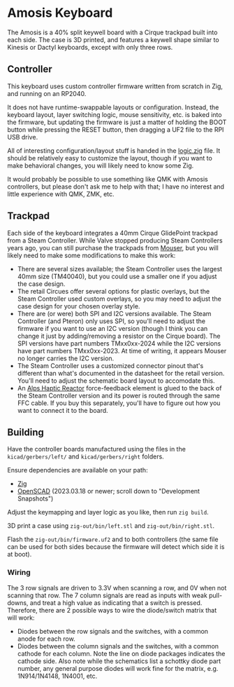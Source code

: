 # Amosis Keyboard

The Amosis is a 40% split keywell board with a Cirque trackpad built into each side.  The case is 3D printed, and features a keywell shape similar to Kinesis or Dactyl keyboards, except with only three rows.

## Controller
This keyboard uses custom controller firmware written from scratch in Zig, and running on an RP2040.

It does not have runtime-swappable layouts or configuration.  Instead, the keyboard layout, layer switching logic, mouse sensitivity, etc. is baked into the firmware, but updating the firmware is just a matter of holding the BOOT button while pressing the RESET button, then dragging a UF2 file to the RPI USB drive.

All of interesting configuration/layout stuff is handed in the [logic.zig](https://github.com/bcrist/Amosis/blob/main/firmware/logic.zig) file.  It should be relatively easy to customize the layout, though if you want to make behavioral changes, you will likely need to know some Zig.

It would probably be possible to use something like QMK with Amosis controllers, but please don't ask me to help with that; I have no interest and little experience with QMK, ZMK, etc.

## Trackpad
Each side of the keyboard integrates a 40mm Cirque GlidePoint trackpad from a Steam Controller.  While Valve stopped producing Steam Controllers years ago, you can still purchase the trackpads from [Mouser](https://www.mouser.com/c/?marcom=118816186), but you will likely need to make some modifications to make this work:

* There are several sizes available; the Steam Controller uses the largest 40mm size (TM40040), but you could use a smaller one if you adjust the case design.
* The retail Circues offer several options for plastic overlays, but the Steam Controller used custom overlays, so you may need to adjust the case design for your chosen overlay style.
* There are (or were) both SPI and I2C versions available.  The Steam Controller (and Pteron) only uses SPI, so you'll need to adjust the firmware if you want to use an I2C version (though I think you can change it just by adding/removing a resistor on the Cirque board).  The SPI versions have part numbers TMxx0xx-2024 while the I2C versions have part numbers TMxx0xx-2023.  At time of writing, it appears Mouser no longer carries the I2C version.
* The Steam Controller uses a customized connector pinout that's different than what's documented in the datasheet for the retail version.  You'll need to adjust the schematic board layout to accomodate this.
* An [Alps Haptic Reactor](https://www.mouser.com/ProductDetail/Alps-Alpine/AFT14A903A) force-feedback element is glued to the back of the Steam Controller version and its power is routed through the same FFC cable.  If you buy this separately, you'll have to figure out how you want to connect it to the board.

## Building

Have the controller boards manufactured using the files in the `kicad/gerbers/left/` and `kicad/gerbers/right` folders.

Ensure dependencies are available on your path:
* [Zig](https://ziglang.org/download/)
* [OpenSCAD](https://openscad.org/downloads.html) (2023.03.18 or newer; scroll down to "Development Snapshots")

Adjust the keymapping and layer logic as you like, then run `zig build`.

3D print a case using `zig-out/bin/left.stl` and `zig-out/bin/right.stl`.

Flash the `zig-out/bin/firmware.uf2` and to both controllers (the same file can be used for both sides because the firmware will detect which side it is at boot).

### Wiring
The 3 row signals are driven to 3.3V when scanning a row, and 0V when not scanning that row.
The 7 column signals are read as inputs with weak pull-downs, and treat a high value as indicating that a switch is pressed.
Therefore, there are 2 possible ways to wire the diode/switch matrix that will work:
* Diodes between the row signals and the switches, with a common anode for each row.
* Diodes between the column signals and the switches, with a common cathode for each column.
Note the line on diode packages indicates the cathode side.
Also note while the schematics list a schottky diode part number, any general purpose diodes will work fine for the matrix, e.g. 1N914/1N4148, 1N4001, etc.
